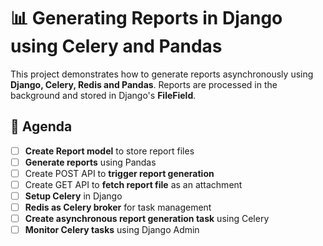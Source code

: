 # 📊 Generating Reports in Django using Celery and Pandas

This project demonstrates how to generate reports asynchronously using **Django, Celery, Redis and Pandas**. Reports are processed in the background and stored in Django's **FileField**.

## 🚀 Agenda
- [ ] **Create Report model** to store report files
- [ ] **Generate reports** using Pandas
- [ ] Create POST API to **trigger report generation**
- [ ] Create GET API to **fetch report file** as an attachment
- [ ] **Setup Celery** in Django
- [ ] **Redis as Celery broker** for task management  
- [ ] **Create asynchronous report generation task** using Celery
- [ ] **Monitor Celery tasks** using Django Admin
